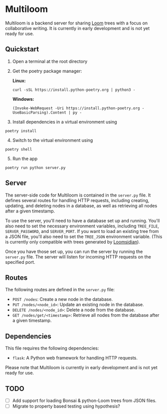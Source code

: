 # Multiloom

Multiloom is a backend server for sharing [Loom](https://github.com/socketteer/loom) trees with a focus on collaborative writing. It is currently in early development and is not yet ready for use.

## Quickstart

1. Open a terminal at the root directory
2. Get the poetry package manager:

    **Linux:** 
    ```
    curl -sSL https://install.python-poetry.org | python3 -
    ```

    **Windows:**
    ```
    (Invoke-WebRequest -Uri https://install.python-poetry.org -UseBasicParsing).Content | py - 
    ```

3. Install dependencies in a virtual environment using

```
poetry install
```

4. Switch to the virtual environment using

```
poetry shell
```

5. Run the app

```
poetry run python server.py
```

## Server

The server-side code for Multiloom is contained in the `server.py` file. It defines several routes for handling HTTP requests, including creating, updating, and deleting nodes in a database, as well as retrieving all nodes after a given timestamp.

To use the server, you'll need to have a database set up and running. You'll also need to set the necessary environment variables, including `TREE_FILE`, `SERVER_PASSWORD`, and `SERVER_PORT`. If you want to load an existing tree from a JSON file, you'll also need to set the `TREE_JSON` environment variable. (This is currently only compatible with trees generated by [Loomsidian](https://github.com/cosmicoptima/loom)).

Once you have those set up, you can run the server by running the `server.py` file. The server will listen for incoming HTTP requests on the specified port.

## Routes

The following routes are defined in the `server.py` file:

- `POST /nodes`: Create a new node in the database.
- `PUT /nodes/<node_id>`: Update an existing node in the database.
- `DELETE /nodes/<node_id>`: Delete a node from the database.
- `GET /nodes/get/<timestamp>`: Retrieve all nodes from the database after a given timestamp.

## Dependencies

This file requires the following dependencies:

- `flask`: A Python web framework for handling HTTP requests.

Please note that Multiloom is currently in early development and is not yet ready for use.

## TODO

- [ ] Add support for loading Bonsai & python-Loom trees from JSON files.
- [ ] Migrate to property based testing using hypothesis?